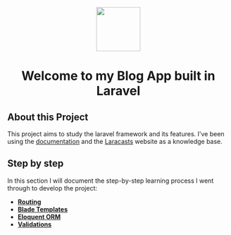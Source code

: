<p align="center"><img src="https://lh3.googleusercontent.com/iYaYtjXji1KoS2Gbgj9LdxUrHPoaaMDIFi8107WrPmnv82hm-UWKDOTLo5uLlfGGoskWOWQXdIQiMNPyPqToxiDUZnPb0Z-Xodppa-L4YolEH0KZCXrsjHxKNRbv380Oam1KPRt1BcHGRwE9UV3HcflH4rIvSQbB6wQpF1skjVwwJPaxnoD1P_AA8uTfWNx_Vx5PIsqntJ1rBCsr7a65KCB49ahBRKN5U5hAiZYlDXdZU8CzHpRjCrLG2nn-IhUZFcDrDvtgtlFILNmD_t8_7ZzwCWUo6g3iE_AZyyylZIXo3coLyWWM2xj3G-d6Bjsb9kBnXcMyG0UnRPQshZcr4cDldEGREAguIiJ0vIKfGuh75OqOZFkkXtrIVCGjLAlOLosoClOLIqyu8gTUOJhibEqo8UG2Pa4JuVyEGyCqf9J2S4B7h5pukUMijWDoWa6jc7IsnDenQveVb2q4te5E_jNAfMrdR7KV640naRnzyDZWUL-m6ep75TA9N_zILqQtGHC9SEk_s86XSWkPdPcE_6w3Z3loHqqnSSWJg2SAG3tSeXgcPZL3I-rlmLl1Rba9tdkwpLbMtgLSHIdYrrBebWCK7y-KWv1tLSTSZNCmTjQwTnXJl8pefMiYA6ENHEXoa_FuuluFz3vdmSLdxduR7mCE1AYa7aWAG8l-U-7CF_s5BkpARMfYSWE21u1WIJJ0rpkmIv9FBqcFHXF3Lj2Ut0iDKvaNi2uIfFltnblJWm9AmLaBF6ZMb1rNFVMx5R84p_iZmH_sgfOlPYs-M4CD5zM93qUiqpIniqXcVRP0K9W7Bsqa2of3fplGsopOzHyNZEcaY4si=s500-no?authuser=2" width="100"></p>
<h1 align="center">
Welcome to my Blog App built in Laravel
</h1>

## About this Project

This project aims to study the laravel framework and its features. I've been using the [documentation](https://laravel.com/docs/9.x/) and the [Laracasts](https://laracasts.com/) website as a knowledge base.

## Step by step

In this section I will document the step-by-step learning process I went through to develop the project:

- **[Routing](https://laravel.com/docs/9.x/routing)**
- **[Blade Templates](https://laravel.com/docs/9.x/blade)**
- **[Eloquent ORM](https://laravel.com/docs/9.x/eloquent)**
- **[Validations](https://laravel.com/docs/9.x/validation)**

